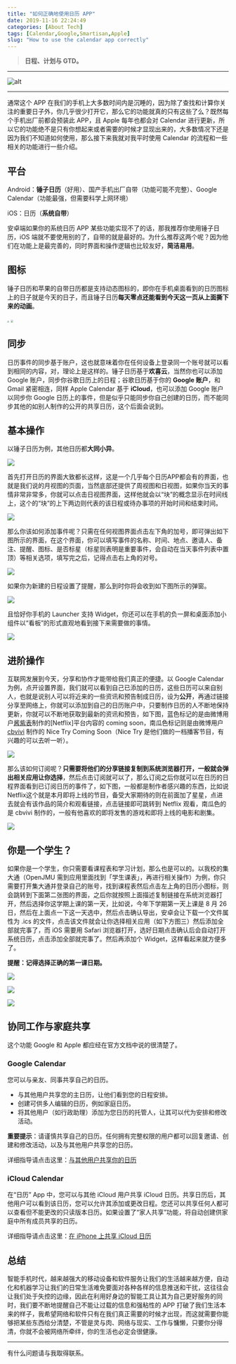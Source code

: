 ```yaml
---
title: "如何正确地使用日历 APP"
date: 2019-11-16 22:24:49
categories: [About Tech]
tags: [Calendar,Google,Smartisan,Apple]
slug: "How to use the calendar app correctly"
---
```


> **日程、计划与 GTD。**

<!--more-->

---

![alt](https://dawnblog-1300625500.cos.ap-guangzhou.myqcloud.com/images/$RFYL2Z6.jpg "Unsplash")

---

通常这个 APP 在我们的手机上大多数时间内是沉睡的，因为除了查找和计算你关注的重要日子外，你几乎很少打开它，那么它的功能就真的只有这些了么？既然每个手机出厂前都会预装此 APP，且 Apple 每年也都会对 Calendar 进行更新，所以它的功能绝不是只有你想起来或者需要的时候才显现出来的，大多数情况下还是因为我们不知道如何使用，那么接下来我就对我平时使用 Calendar 的流程和一些相关的功能进行一些介绍。

## 平台

Android：**锤子日历**（好用）、国产手机出厂自带（功能可能不完整）、Google Calendar（功能最强，但需要科学上网环境）

iOS：日历（**系统自带**）

安卓端如果你的系统日历 APP 某些功能实现不了的话，那我推荐你使用锤子日历，iOS 端就不要使用别的了，自带的就是最好的。为什么推荐这两个呢？因为他们在功能上是最完善的，同时界面和操作逻辑也比较友好，**简洁易用**。

## 图标

锤子日历和苹果的自带日历都是支持动态图标的，即你在手机桌面看到的日历图标上的日子就是今天的日子，而且锤子日历**每天零点还能看到今天这一页从上面撕下来的动画**。

<img src="https://dawnblog-1300625500.cos.ap-guangzhou.myqcloud.com/images/$RBTSTKT.jpg" style="zoom: 25%;" />

<img src="https://dawnblog-1300625500.cos.ap-guangzhou.myqcloud.com/images/$RVDR3YA.jpg" style="zoom: 33%;" />

## 同步

日历事件的同步基于账户，这也就意味着你在任何设备上登录同一个账号就可以看到相同的内容，对，理论上是这样的。锤子日历基于**欢喜云**，当然你也可以添加 Google 账户，同步你谷歌日历上的日程；谷歌日历基于你的 **Google 账户**，和 Gmail 紧密相连，同样 Apple Calendar 基于 **iCloud**，也可以添加 Google 账户以同步你 Google 日历上的事件，但是似乎只能同步你自己创建的日历，而不能同步其他的如别人制作的公开的共享日历，这个后面会说到。

 

## 基本操作

以锤子日历为例，其他日历都**大同小异**。

![](https://dawnblog-1300625500.cos.ap-guangzhou.myqcloud.com/images/$REM0QWS.jpg)

首先打开日历的界面大致都长这样，这是一个几乎每个日历APP都会有的界面，也就是我们说的月视图的页面，当然底部还提供了周视图和日视图，如果你当天的事情非常非常多，你就可以点击日视图界面，这样他就会以“块”的概念显示在时间线上，这个的“块”的上下两边则代表的该日程或待办事项的开始时间和结束时间。

![](https://dawnblog-1300625500.cos.ap-guangzhou.myqcloud.com/images/$RY0PI2X.jpg)

那么你该如何添加事件呢？只需在任何视图界面点击左下角的加号，即可弹出如下图所示的界面，在这个界面，你可以填写事件的名称、时间、地点、邀请人、备注、提醒、图标、是否标星（标星则表明是重要事件，会自动在当天事件列表中置顶）等相关选项，填写完之后，记得点击右上角的对号。

![](https://dawnblog-1300625500.cos.ap-guangzhou.myqcloud.com/images/$RM1FOY9.jpg)

如果你为新建的日程设置了提醒，那么到时你将会收到如下图所示的弹窗。

![](https://dawnblog-1300625500.cos.ap-guangzhou.myqcloud.com/images/$RKAU6O2.jpg)

且恰好你手机的 Launcher 支持 Widget，你还可以在手机的负一屏和桌面添加小组件以“看板”的形式直观地看到接下来需要做的事情。

![](https://dawnblog-1300625500.cos.ap-guangzhou.myqcloud.com/images/$R7ZOEDM.jpg)

## 进阶操作

互联网发展到今天，分享和协作才能带给我们真正的便捷。以 Google Calendar 为例，点开设置界面，我们就可以看到自己已添加的日历，这些日历可以来自别人，也就是说别人可以将近来的一些资讯和预告制成日历，设为**公开**，再通过链接分享至网络上，你就可以添加到自己的日历账户中，只要制作日历的人不断地保持更新，你就可以不断地获取到最新的资讯和预告，如下图，蓝色标记的是由微博用户[酱紫表](https://weibo.com/u/3138279871)制作的[Netflix]平台内容的 coming soon，南瓜色标记则是由微博用户 [cbvivi]( https://weibo.com/cbvivi ) 制作的 Nice Try Coming Soon（Nice Try 是他们做的一档播客节目，有兴趣的可以去听一听）。

![](https://dawnblog-1300625500.cos.ap-guangzhou.myqcloud.com/images/$RJM65X7.jpg)

那么该如何订阅呢？**只需要将他们的分享链接复制到系统浏览器打开，一般就会弹出相关应用让你选择**，然后点击订阅就可以了，那么订阅之后你就可以在日历的日程界面看到已订阅日历的事件了，如下图，一般都是制作者感兴趣的东西，比如说Netflix这个就是本月即将上线的节目，备受大家期待的则在前面加了星星，点进去就会有该作品的简介和观看链接，点击链接即可跳转到 Netflix 观看，南瓜色的是 cbvivi 制作的，一般有他喜欢的即将发售的游戏和即将上线的电影和剧集。

![](https://dawnblog-1300625500.cos.ap-guangzhou.myqcloud.com/images/$RO1Y12A.jpg)

## 你是一个学生？

如果你是一个学生，你只需要看课程表和学习计划，那么也是可以的。以我校的集大通（OpenJMU 需到应用里面找到「学生课表」，再进行相关操作）为例，你只需要打开集大通并登录自己的账号，找到课程表然后点击左上角的日历小图标，则会跳转到下面第二张图的界面，之后你就按照上面描述复制链接在系统浏览器打开，然后选择你这学期上课的第一天，比如说，今年下学期第一天上课是 8 月 26 日，然后在上面点一下这一天选中，然后点击确认导出，安卓会让下载一个文件属性为 .ics 的文件，点击该文件就会让你选择相关应用（如下方图三）然后添加全部就完事了，而 iOS 需要用 Safari 浏览器打开，选好日期点击确认后会自动打开系统日历，点击添加全部就完事了。然后再添加个 Widget，这样看起来就方便多了。

**提醒：记得选择正确的第一课日期。**

![](https://dawnblog-1300625500.cos.ap-guangzhou.myqcloud.com/images/$RES3KIQ.jpg)

![](https://dawnblog-1300625500.cos.ap-guangzhou.myqcloud.com/images/$RRI97NZ.jpg)

![](https://dawnblog-1300625500.cos.ap-guangzhou.myqcloud.com/images/$RNDDUSC.jpg)

## 协同工作与家庭共享

这个功能 Google 和 Apple 都应经在官方文档中说的很清楚了。

### Google Calendar

您可以与亲友、同事共享自己的日历。

- 与其他用户共享您的主日历，让他们看到您的日程安排。
- 创建可供多人编辑的日历，例如家庭日历。
- 将其他用户（如行政助理）添加为您日历的托管人，让其可以代为安排和修改活动。

**重要提示**：请谨慎共享自己的日历。任何拥有完整权限的用户都可以回复邀请、创建和修改活动，以及与其他用户共享您的日历。

详细指导请点击这里：[与其他用户共享你的日历]( https://support.google.com/calendar/answer/37082?hl=zh-Hans )

### iCloud Calendar

在“日历” App  中，您可以与其他 iCloud 用户共享 iCloud 日历。共享日历后，其他用户可以看到该日历，您可以允许其添加或更改日程。您还可以共享任何人都可以查看但不能更改的只读版本日历。如果设置了“家人共享”功能，将自动创建供家庭中所有成员共享的日历。

详细指导请点击这里：[在 iPhone 上共享 iCloud 日历]( https://support.apple.com/zh-sg/guide/iphone/iph7613c4fb/ios )

## 总结

智能手机时代，越来越强大的移动设备和软件服务让我们的生活越来越方便，自动化和机器学习让我们的日常生活难免要面对各种各样的信息推送和干扰，这往往会让我们处于失控的边缘，因此在利用好身边的智能工具让其为自己更好服务的同时，我们要不断地提醒自己不能让过载的信息和强粘性的 APP 打破了我们生活本来的样子，我希望网络和软件只有在我们真正需要的时候才出现，而这就需要你能够把某些东西给分清楚，不管是灵与肉、网络与现实、工作与慵懒，只要你分得清，你就不会被网络所牵绊，你的生活也必定会很健康。

---

有什么问题请与我取得联系。







 

 

 

 

 

 

 

 

 